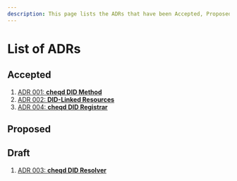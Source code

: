```yaml
---
description: This page lists the ADRs that have been Accepted, Proposed, or in Draft stage.
---
```


# List of ADRs

## Accepted

1. [ADR 001: **cheqd DID Method**](adr-001-cheqd-did-method.md)
2. [ADR 002: **DID-Linked Resources**](adr-002-did-linked-resources.md)
3. [ADR 004: **cheqd DID Registrar**](adr-004-did-registrar.md)

## Proposed

## Draft

1. [ADR 003: **cheqd DID Resolver**](adr-003-did-resolver.md)
